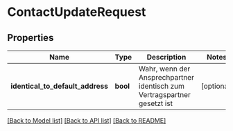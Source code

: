 # ContactUpdateRequest

## Properties
Name | Type | Description | Notes
------------ | ------------- | ------------- | -------------
**identical_to_default_address** | **bool** | Wahr, wenn der Ansprechpartner identisch zum Vertragspartner gesetzt ist | [optional] 

[[Back to Model list]](../../README.md#documentation-for-models) [[Back to API list]](../../README.md#documentation-for-api-endpoints) [[Back to README]](../../README.md)

